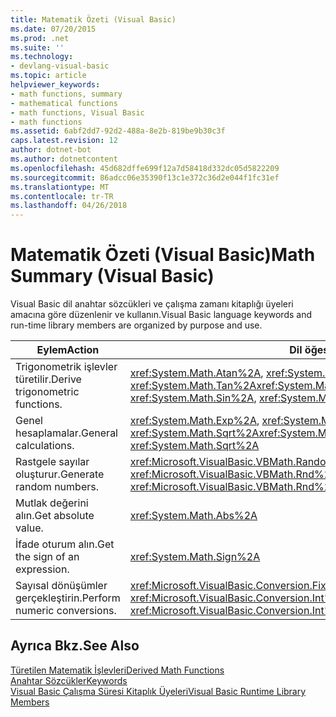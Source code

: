 ```yaml
---
title: Matematik Özeti (Visual Basic)
ms.date: 07/20/2015
ms.prod: .net
ms.suite: ''
ms.technology:
- devlang-visual-basic
ms.topic: article
helpviewer_keywords:
- math functions, summary
- mathematical functions
- math functions, Visual Basic
- math functions
ms.assetid: 6abf2dd7-92d2-488a-8e2b-819be9b30c3f
caps.latest.revision: 12
author: dotnet-bot
ms.author: dotnetcontent
ms.openlocfilehash: 45d682dffe699f12a7d58418d332dc05d5822209
ms.sourcegitcommit: 86adcc06e35390f13c1e372c36d2e044f1fc31ef
ms.translationtype: MT
ms.contentlocale: tr-TR
ms.lasthandoff: 04/26/2018
---
```

# <a name="math-summary-visual-basic"></a><span data-ttu-id="90eee-102">Matematik Özeti (Visual Basic)</span><span class="sxs-lookup"><span data-stu-id="90eee-102">Math Summary (Visual Basic)</span></span>
<span data-ttu-id="90eee-103">Visual Basic dil anahtar sözcükleri ve çalışma zamanı kitaplığı üyeleri amacına göre düzenlenir ve kullanın.</span><span class="sxs-lookup"><span data-stu-id="90eee-103">Visual Basic language keywords and run-time library members are organized by purpose and use.</span></span>  
  
|<span data-ttu-id="90eee-104">Eylem</span><span class="sxs-lookup"><span data-stu-id="90eee-104">Action</span></span>|<span data-ttu-id="90eee-105">Dil öğesi</span><span class="sxs-lookup"><span data-stu-id="90eee-105">Language element</span></span>|  
|------------|----------------------|  
|<span data-ttu-id="90eee-106">Trigonometrik işlevler türetilir.</span><span class="sxs-lookup"><span data-stu-id="90eee-106">Derive trigonometric functions.</span></span>|<span data-ttu-id="90eee-107"><xref:System.Math.Atan%2A>, <xref:System.Math.Cos%2A>, <xref:System.Math.Sin%2A>, <xref:System.Math.Tan%2A></span><span class="sxs-lookup"><span data-stu-id="90eee-107"><xref:System.Math.Atan%2A>, <xref:System.Math.Cos%2A>, <xref:System.Math.Sin%2A>, <xref:System.Math.Tan%2A></span></span>|  
|<span data-ttu-id="90eee-108">Genel hesaplamalar.</span><span class="sxs-lookup"><span data-stu-id="90eee-108">General calculations.</span></span>|<span data-ttu-id="90eee-109"><xref:System.Math.Exp%2A>, <xref:System.Math.Log%2A>, <xref:System.Math.Sqrt%2A></span><span class="sxs-lookup"><span data-stu-id="90eee-109"><xref:System.Math.Exp%2A>, <xref:System.Math.Log%2A>, <xref:System.Math.Sqrt%2A></span></span>|  
|<span data-ttu-id="90eee-110">Rastgele sayılar oluşturur.</span><span class="sxs-lookup"><span data-stu-id="90eee-110">Generate random numbers.</span></span>|<span data-ttu-id="90eee-111"><xref:Microsoft.VisualBasic.VBMath.Randomize%2A>, <xref:Microsoft.VisualBasic.VBMath.Rnd%2A></span><span class="sxs-lookup"><span data-stu-id="90eee-111"><xref:Microsoft.VisualBasic.VBMath.Randomize%2A>, <xref:Microsoft.VisualBasic.VBMath.Rnd%2A></span></span>|  
|<span data-ttu-id="90eee-112">Mutlak değerini alın.</span><span class="sxs-lookup"><span data-stu-id="90eee-112">Get absolute value.</span></span>|<xref:System.Math.Abs%2A>|  
|<span data-ttu-id="90eee-113">İfade oturum alın.</span><span class="sxs-lookup"><span data-stu-id="90eee-113">Get the sign of an expression.</span></span>|<xref:System.Math.Sign%2A>|  
|<span data-ttu-id="90eee-114">Sayısal dönüşümler gerçekleştirin.</span><span class="sxs-lookup"><span data-stu-id="90eee-114">Perform numeric conversions.</span></span>|<span data-ttu-id="90eee-115"><xref:Microsoft.VisualBasic.Conversion.Fix%2A>, <xref:Microsoft.VisualBasic.Conversion.Int%2A></span><span class="sxs-lookup"><span data-stu-id="90eee-115"><xref:Microsoft.VisualBasic.Conversion.Fix%2A>, <xref:Microsoft.VisualBasic.Conversion.Int%2A></span></span>|  
  
## <a name="see-also"></a><span data-ttu-id="90eee-116">Ayrıca Bkz.</span><span class="sxs-lookup"><span data-stu-id="90eee-116">See Also</span></span>  
 [<span data-ttu-id="90eee-117">Türetilen Matematik İşlevleri</span><span class="sxs-lookup"><span data-stu-id="90eee-117">Derived Math Functions</span></span>](../../../visual-basic/language-reference/keywords/derived-math-functions.md)  
 [<span data-ttu-id="90eee-118">Anahtar Sözcükler</span><span class="sxs-lookup"><span data-stu-id="90eee-118">Keywords</span></span>](../../../visual-basic/language-reference/keywords/index.md)  
 [<span data-ttu-id="90eee-119">Visual Basic Çalışma Süresi Kitaplık Üyeleri</span><span class="sxs-lookup"><span data-stu-id="90eee-119">Visual Basic Runtime Library Members</span></span>](../../../visual-basic/language-reference/runtime-library-members.md)
